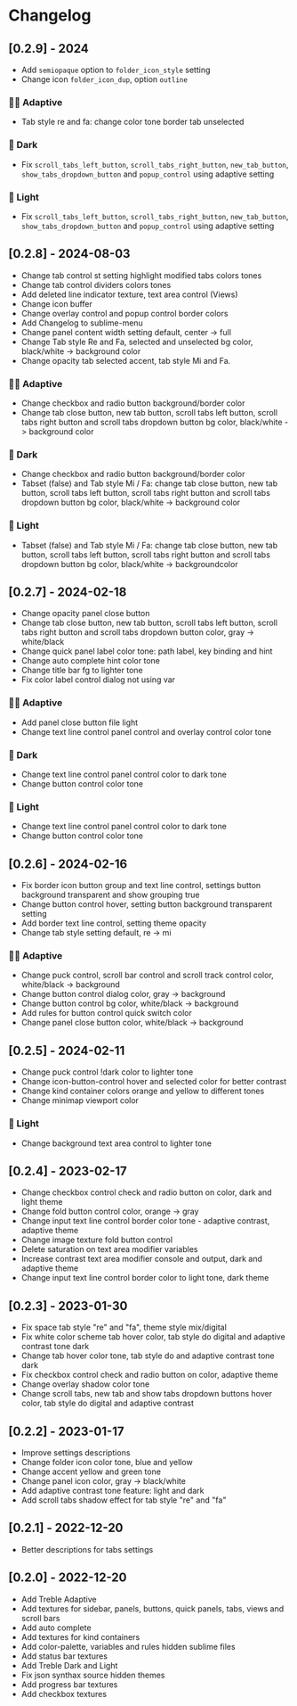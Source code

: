 # Changelog

## [0.2.9] - 2024
- Add `semiopaque` option to `folder_icon_style` setting
- Change icon `folder_icon_dup`, option `outline`

### 🔆🌙 Adaptive
- Tab style re and fa: change color tone border tab unselected

### 🌙 Dark
- Fix `scroll_tabs_left_button`, `scroll_tabs_right_button`, `new_tab_button`, `show_tabs_dropdown_button` and `popup_control` using adaptive setting

### 🔆 Light
- Fix `scroll_tabs_left_button`, `scroll_tabs_right_button`, `new_tab_button`, `show_tabs_dropdown_button` and `popup_control` using adaptive setting

## [0.2.8] - 2024-08-03
- Change tab control st setting highlight modified tabs colors tones
- Change tab control dividers colors tones
- Add deleted line indicator texture, text area control (Views)
- Change icon buffer
- Change overlay control and popup control border colors
- Add Changelog to sublime-menu
- Change panel content width setting default, center -> full
- Change Tab style Re and Fa, selected and unselected bg color, black/white -> background color
- Change opacity tab selected accent, tab style Mi and Fa.

### 🔆🌙 Adaptive
- Change checkbox and radio button background/border color
- Change tab close button, new tab button, scroll tabs left button, scroll tabs right button and scroll tabs dropdown button bg color, black/white -> background color

### 🌙 Dark
- Change checkbox and radio button background/border color
- Tabset (false) and Tab style Mi / Fa: change tab close button, new tab button, scroll tabs left button, scroll tabs right button and scroll tabs dropdown button bg color, black/white -> background color

### 🔆 Light
- Tabset (false) and Tab style Mi / Fa: change tab close button, new tab button, scroll tabs left button, scroll tabs right button and scroll tabs dropdown button bg color, black/white -> backgroundcolor

## [0.2.7] - 2024-02-18
- Change opacity panel close button
- Change tab close button, new tab button, scroll tabs left button, scroll tabs right button and scroll tabs dropdown button color, gray -> white/black 
- Change quick panel label color tone: path label, key binding and hint
- Change auto complete hint color tone
- Change title bar fg to lighter tone
- Fix color label control dialog not using var

### 🔆🌙 Adaptive
- Add panel close button file light
- Change text line control panel control and overlay control color tone

### 🌙 Dark
- Change text line control panel control color to dark tone
- Change button control color tone

### 🔆 Light
- Change text line control panel control color to dark tone
- Change button control color tone

## [0.2.6] - 2024-02-16
- Fix border icon button group and text line control, settings button background transparent and show grouping true
- Change button control hover, setting button background transparent setting
- Add border text line control, setting theme opacity
- Change tab style setting default, re -> mi

### 🔆🌙 Adaptive
- Change puck control, scroll bar control and scroll track control color, white/black -> background
- Change button control dialog color, gray -> background
- Change button control bg color, white/black -> background
- Add rules for button control quick switch color
- Change panel close button color, white/black -> background

## [0.2.5] - 2024-02-11
- Change puck control !dark color to lighter tone
- Change icon-button-control hover and selected color for better contrast
- Change kind container colors orange and yellow to different tones
- Change minimap viewport color

### 🔆 Light
- Change background text area control to lighter tone

## [0.2.4] - 2023-02-17
- Change checkbox control check and radio button on color, dark and light theme
- Change fold button control color, orange -> gray
- Change input text line control border color tone - adaptive contrast, adaptive theme
- Change image texture fold button control
- Delete saturation on text area modifier variables
- Increase contrast text area modifier console and output, dark and adaptive theme
- Change input text line control border color to light tone, dark theme

## [0.2.3] - 2023-01-30
- Fix space tab style "re" and "fa", theme style mix/digital
- Fix white color scheme tab hover color, tab style do digital and adaptive contrast tone dark
- Change tab hover color tone, tab style do and adaptive contrast tone dark
- Fix checkbox control check and radio button on color, adaptive theme
- Change overlay shadow color tone
- Change scroll tabs, new tab and show tabs dropdown buttons hover color, tab style do digital and adaptive contrast

## [0.2.2] - 2023-01-17
- Improve settings descriptions
- Change folder icon color tone, blue and yellow 
- Change accent yellow and green tone
- Change panel icon color, gray -> black/white
- Add adaptive contrast tone feature: light and dark
- Add scroll tabs shadow effect for tab style "re" and "fa"

## [0.2.1] - 2022-12-20
- Better descriptions for tabs settings

## [0.2.0] - 2022-12-20
- Add Treble Adaptive
- Add textures for sidebar, panels, buttons, quick panels, tabs, views and scroll bars
- Add auto complete
- Add textures for kind containers
- Add color-palette, variables and rules hidden sublime files
- Add status bar textures
- Add Treble Dark and Light
- Fix json synthax source hidden themes
- Add progress bar textures
- Add checkbox textures
